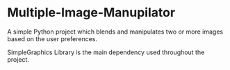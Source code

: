 # Multiple-Image-Manupilator
A simple Python project which blends and manipulates two or more images based on the user preferences.

SimpleGraphics Library is the main dependency used throughout the project.
